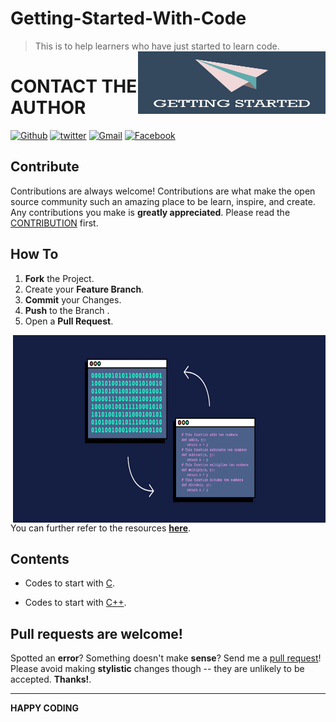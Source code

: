 # Getting-Started-With-Code
>This is to help learners who have just started to learn code.<img alt="languages" align="right" src="https://github.com/CH-ND-N/Getting-Started-With-Code/blob/main/Resources/Pictures/new1.jpg" height="100" width ="300">


# CONTACT THE AUTHOR

[![Github](http://i.imgur.com/0o48UoR.png)](https://github.com/CH-ND-N)
[![twitter](http://i.imgur.com/tXSoThF.png)](https://twitter.com/Ch_nd_n?s=08)
[![Gmail](http://i.imgur.com/yCsTjba.png)](https://mail.google.com/mail/u/0/#inbox)
[![Facebook](http://i.imgur.com/P3YfQoD.png )](https://www.facebook.com/profile.php?id=100053187492538)
## Contribute

Contributions are always welcome!
Contributions are what make the open source community such an amazing place to be learn, inspire, and create. Any contributions you make is **greatly appreciated**.
Please read the [CONTRIBUTION](CONTRIBUTION.md) first.
## How To
1. **Fork** the Project.
2. Create your **Feature Branch**.
3. **Commit** your Changes.
4. **Push** to the Branch .
5. Open a **Pull Request**.

<img alt="languages" align="right" src="https://github.com/CH-ND-N/Getting-Started-With-Code/blob/main/Resources/Pictures/what-is-a-programming-language.png" height="300" width ="500">



You can further refer to the resources [**here**](HOWTO.md).

## Contents
- Codes to start with [C](https://github.com/CH-ND-N/Getting-Started-With-Code/tree/main/Some%20Codes%20To%20Try/c).

- Codes to start with [C++](https://github.com/CH-ND-N/Getting-Started-With-Code/tree/main/Some%20Codes%20To%20Try/C%2B%2B).
## Pull requests are welcome!

Spotted an **error**? Something doesn't make **sense**? Send me a [pull
request](https://github.com/noffle/art-of-readme/pulls)! Please avoid making
**stylistic** changes though -- they are unlikely to be accepted. **Thanks!**.
****************************************************************************************************************************************************************
**HAPPY CODING**
